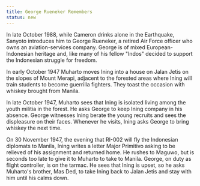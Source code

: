 ```yaml
---
title: George Rueneker Remembers
status: new
---
```


In late October 1988, while Cameron drinks alone in the Earthquake,
Sanyoto introduces him to George Rueneker, a retired Air Force officer
who owns an aviation-services company. George is of mixed
European-Indonesian heritage and, like many of his fellow "Indos"
decided to support the Indonesian struggle for freedom.

In early October 1947 Muharto moves Ining into a house on Jalan Jetis on
the slopes of Mount Merapi, adjacent to the forested areas where Ining
will train students to become guerrilla fighters. They toast the
occasion with whiskey brought from Manila.

In late October 1947, Muharto sees that Ining is isolated living among
the youth militia in the forest. He asks George to keep Ining company in
his absence. George witnesses Ining berate the young recruits and sees
the displeasure on their faces. Whenever he visits, Ining asks George to
bring whiskey the next time.

On 30 November 1947, the evening that RI-002 will fly the Indonesian
diplomats to Manila, Ining writes a letter Major Primitivo asking to be
relieved of his assignment and returned home. He rushes to Maguwo, but
is seconds too late to give it to Muharto to take to Manila. George, on
duty as flight controller, is on the tarmac. He sees that Ining is
upset, so he asks Muharto's brother, Mas Ded, to take Ining back to
Jalan Jetis and stay with him until his calms down.
